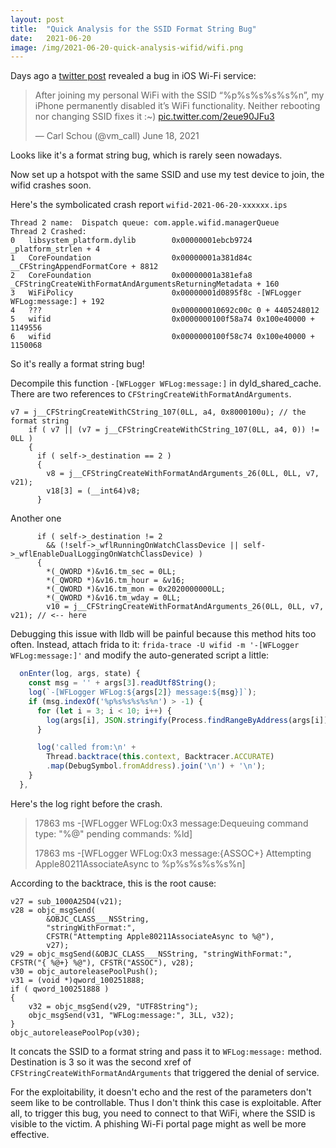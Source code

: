 ```yaml
---
layout:	post
title:	"Quick Analysis for the SSID Format String Bug"
date:	2021-06-20
image: /img/2021-06-20-quick-analysis-wifid/wifi.png
---
```


Days ago a [twitter post](https://twitter.com/vm_call/status/1405937492642123782) revealed a bug in iOS Wi-Fi service:

> After joining my personal WiFi with the SSID “%p%s%s%s%s%n”, my iPhone permanently disabled it’s WiFi functionality. Neither rebooting nor changing SSID fixes it :~) [pic.twitter.com/2eue90JFu3](https://pic.twitter.com/2eue90JFu3)
>
> — Carl Schou (@vm_call) June 18, 2021

Looks like it's a format string bug, which is rarely seen nowadays.

Now set up a hotspot with the same SSID and use my test device to join, the wifid crashes soon.

Here's the symbolicated crash report `wifid-2021-06-20-xxxxxx.ips`

```
Thread 2 name:  Dispatch queue: com.apple.wifid.managerQueue
Thread 2 Crashed:
0   libsystem_platform.dylib      	0x00000001ebcb9724 _platform_strlen + 4
1   CoreFoundation                	0x00000001a381d84c __CFStringAppendFormatCore + 8812
2   CoreFoundation                	0x00000001a381efa8 _CFStringCreateWithFormatAndArgumentsReturningMetadata + 160
3   WiFiPolicy                    	0x00000001d0895f8c -[WFLogger WFLog:message:] + 192
4   ???                           	0x000000010692c00c 0 + 4405248012
5   wifid                         	0x0000000100f58a74 0x100e40000 + 1149556
6   wifid                         	0x0000000100f58c74 0x100e40000 + 1150068
```

So it's really a format string bug!

Decompile this function `-[WFLogger WFLog:message:]` in dyld_shared_cache. There are two references to `CFStringCreateWithFormatAndArguments`.

```objc
v7 = j__CFStringCreateWithCString_107(0LL, a4, 0x8000100u); // the format string
    if ( v7 || (v7 = j__CFStringCreateWithCString_107(0LL, a4, 0)) != 0LL )
    {
      if ( self->_destination == 2 )
      {
        v8 = j__CFStringCreateWithFormatAndArguments_26(0LL, 0LL, v7, v21);
        v18[3] = (__int64)v8;
      }
```

Another one

```objc
      if ( self->_destination != 2
        && (!self->_wflRunningOnWatchClassDevice || self->_wflEnableDualLoggingOnWatchClassDevice) )
      {
        *(_QWORD *)&v16.tm_sec = 0LL;
        *(_QWORD *)&v16.tm_hour = &v16;
        *(_QWORD *)&v16.tm_mon = 0x2020000000LL;
        *(_QWORD *)&v16.tm_wday = 0LL;
        v10 = j__CFStringCreateWithFormatAndArguments_26(0LL, 0LL, v7, v21); // <-- here
```

Debugging this issue with lldb will be painful because this method hits too often. Instead, attach frida to it: `frida-trace -U wifid -m '-[WFLogger WFLog:message:]'` and modify the auto-generated script a little:

```js
  onEnter(log, args, state) {
    const msg = '' + args[3].readUtf8String();
    log(`-[WFLogger WFLog:${args[2]} message:${msg}]`);
    if (msg.indexOf('%p%s%s%s%s%n') > -1) {
      for (let i = 3; i < 10; i++) {
        log(args[i], JSON.stringify(Process.findRangeByAddress(args[i])));
      }

      log('called from:\n' +
        Thread.backtrace(this.context, Backtracer.ACCURATE)
        .map(DebugSymbol.fromAddress).join('\n') + '\n');
    }
  },
```

Here's the log right before the crash.

> 17863 ms  -[WFLogger WFLog:0x3 message:Dequeuing command type: "%@" pending commands: %ld]
>
> 17863 ms  -[WFLogger WFLog:0x3 message:{ASSOC+} Attempting Apple80211AssociateAsync to %p%s%s%s%s%n]

According to the backtrace, this is the root cause:

```objc
v27 = sub_1000A25D4(v21);
v28 = objc_msgSend(
        &OBJC_CLASS___NSString,
        "stringWithFormat:",
        CFSTR("Attempting Apple80211AssociateAsync to %@"),
        v27);
v29 = objc_msgSend(&OBJC_CLASS___NSString, "stringWithFormat:", CFSTR("{ %@+} %@"), CFSTR("ASSOC"), v28);
v30 = objc_autoreleasePoolPush();
v31 = (void *)qword_100251888;
if ( qword_100251888 )
{
    v32 = objc_msgSend(v29, "UTF8String");
    objc_msgSend(v31, "WFLog:message:", 3LL, v32);
}
objc_autoreleasePoolPop(v30);
```

It concats the SSID to a format string and pass it to `WFLog:message:` method. Destination is 3 so it was the second xref of `CFStringCreateWithFormatAndArguments` that triggered the denial of service.

For the exploitability, it doesn't echo and the rest of the parameters don't seem like to be controllable. Thus I don't think this case is exploitable. After all, to trigger this bug, you need to connect to that WiFi, where the SSID is visible to the victim. A phishing Wi-Fi portal page might as well be more effective.
